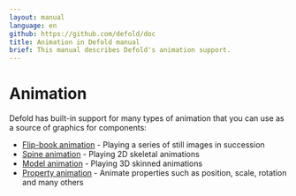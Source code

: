 ```yaml
---
layout: manual
language: en
github: https://github.com/defold/doc
title: Animation in Defold manual
brief: This manual describes Defold's animation support.
---
```


# Animation

Defold has built-in support for many types of animation that you can use as a source of graphics for components:

* [Flip-book animation](/manuals/flipbook-animation) - Playing a series of still images in succession
* [Spine animation](/manuals/spine-animation) - Playing 2D skeletal animations
* [Model animation](/manuals/model-animation) - Playing 3D skinned animations
* [Property animation](/manuals/property-animation) - Animate properties such as position, scale, rotation and many others
